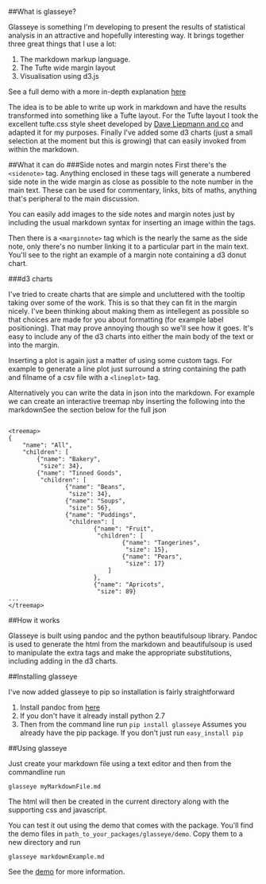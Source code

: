 ##What is glasseye?

Glasseye is something I'm developing to present the results of statistical analysis in an attractive and hopefully interesting way. It brings together three great things that I use a lot:

1. The markdown markup language.
2. The Tufte wide margin layout
3. Visualisation using d3.js


See a full demo with a more in-depth explanation [here](http://coppeliamla.github.io/glasseye/glasseye_markdownExample/demo.html)

The idea is to be able to write up work in markdown and have the results transformed into something like a Tufte layout. For the Tufte layout I took the excellent tufte.css style sheet developed by [Dave Liepmann and co](https://github.com/daveliepmann/tufte-css) and adapted it for my purposes. Finally I've added some d3 charts (just a small selection at the moment but this is growing) that can easily invoked from within the markdown. 

##What it can do
###Side notes and margin notes
First there's the `<sidenote>` tag. Anything enclosed in these tags will generate a numbered side note in the wide margin as close as possible to the note number in the main text. These can be used for commentary, links, bits of maths, anything that's peripheral to the main discussion.

You can easily add images to the side notes and margin notes just by including the usual markdown syntax for inserting an image within the tags.

Then there is a `<marginnote>` tag which is the nearly the same as the side note, only there's no number linking it to a particular part in the main text. You'll see to the right an example of a margin note containing a d3 donut chart. 


###d3 charts

I've tried to create charts that are simple and uncluttered with the tooltip taking over some of the work. This is so that they can fit in the margin nicely. I've been thinking about making them as intellegent as possible so that choices are made for you about formatting (for example label positioning). That may prove annoying though so we'll see how it goes. It's easy to include any of the d3 charts into either the main body of the text or into the margin. 

Inserting a plot is again just a matter of using some custom tags. For example to generate a line plot just surround a string containing the path and filname of a csv file with a `<lineplot>` tag.

Alternatively you can write the data in json into the markdown. For example we can create an interactive treemap nby inserting the following into the markdown<sidenote>See the section below for the full json</sidenote>

```

<treemap>
{
    "name": "All",
    "children": [
        {"name": "Bakery",
         "size": 34},
        {"name": "Tinned Goods",
         "children": [
                {"name": "Beans",
                 "size": 34},
                {"name": "Soups",
                 "size": 56},
                {"name": "Puddings",
                 "children": [
                        {"name": "Fruit",
                         "children": [
                               	{"name": "Tangerines",
                                 "size": 15},
                                {"name": "Pears",
                                 "size": 17}
                            ]
                        },
                        {"name": "Apricots",
                         "size": 89}
...
</treemap>
```

##How it works

Glasseye is built using pandoc and the python beautifulsoup library. Pandoc is used to generate the html from the markdown and beautifulsoup is used to manipulate the extra tags and make the appropriate substitutions, including adding in the d3 charts.

##Installing glasseye

I've now added glasseye to pip so installation is fairly straightforward

1. Install pandoc from [here](http://pandoc.org)
2. If you don't have it already install python 2.7
3. Then from the command line run `pip install glasseye` <sidenote>Assumes you already have the pip package. If you don't just run `easy_install pip`</sidenote>

##Using glasseye

Just create your markdown file using a text editor and then from the commandline run

```
glasseye myMarkdownFile.md
```
The html will then be created in the current directory along with the supporting css and javascript.

You can test it out using the demo that comes with the package. You'll find the demo files in `path_to_your_packages/glasseye/demo`. Copy them to a new directory and run

```
glasseye markdownExample.md
```

See the [demo](http://coppeliamla.github.io/glasseye/glasseye_markdownExample/demo.html) for more information.